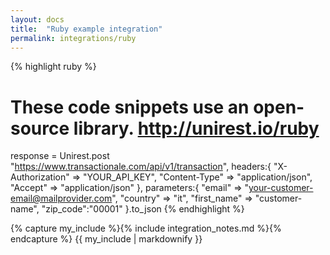 ```yaml
---
layout: docs
title:  "Ruby example integration"
permalink: integrations/ruby
---
```

{% highlight ruby %}
# These code snippets use an open-source library. http://unirest.io/ruby
response = Unirest.post "https://www.transactionale.com/api/v1/transaction",
  headers:{
    "X-Authorization" => "YOUR_API_KEY",
    "Content-Type" => "application/json",
    "Accept" => "application/json"
  },
  parameters:{
    "email" => "your-customer-email@mailprovider.com",
    "country" => "it",
    "first_name" => "customer-name",
    "zip_code":"00001"
  }.to_json
{% endhighlight %}

{% capture my_include %}{% include integration_notes.md %}{% endcapture %}
{{ my_include | markdownify }}